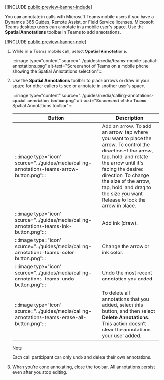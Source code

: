 [!INCLUDE [public-preview-banner-include](../includes/public-preview-banner.md)]

You can annotate in calls with Microsoft Teams mobile users if you have a Dynamics 365 Guides, Remote Assist, or Field Service licenses. Microsoft Teams desktop users can annotate in a mobile user's space. Use the **Spatial Annotations** toolbar in Teams to add annotations.

[!INCLUDE [public-preview-banner-note](../includes/public-preview-note.md)]

1. While in a Teams mobile call, select **Spatial Annotations**.

   :::image type="content" source="../guides/media/teams-mobile-spatial-annotations.png" alt-text="Screenshot of Teams on a mobile phone showing the Spatial Annotations selection":::

1. Use the **Spatial Annotations** toolbar to place arrows or draw in your space for other callers to see or annotate in another user's space.

   :::image type="content" source="../guides/media/calling-annotations-spatial-annotation-toolbar.png" alt-text="Screenshot of the Teams Spatial Annotations toolbar":::

   |Button|Description|
   |---------|----------------------------------------------------|
   |:::image type="icon" source="../guides/media/calling-annotations-teams-arrow-button.png":::| Add an arrow. To add an arrow, tap where you want to place the arrow. To control the direction of the arrow, tap, hold, and rotate the arrow until it's facing the desired direction. To change the size of the arrow, tap, hold, and drag to the size you want. Release to lock the arrow in place.|
   |:::image type="icon" source="../guides/media/calling-annotations-teams-ink-button.png":::|Add ink (draw).|
   |:::image type="icon" source="../guides/media/calling-annotations-teams-color-button.png":::|Change the arrow or ink color.|
   |:::image type="icon" source="../guides/media/calling-annotations-teams-undo-button.png":::|Undo the most recent annotation you added.|
   |:::image type="icon" source="../guides/media/calling-annotations-teams-erase-all-button.png":::|To delete all annotations that you added, select this button, and then select **Delete Annotations**. This action doesn't clear the annotations your user added.|

   > [!NOTE]
   > Each call participant can only undo and delete their own annotations.

1. When you’re done annotating, close the toolbar. All annotations persist even after you stop editing.